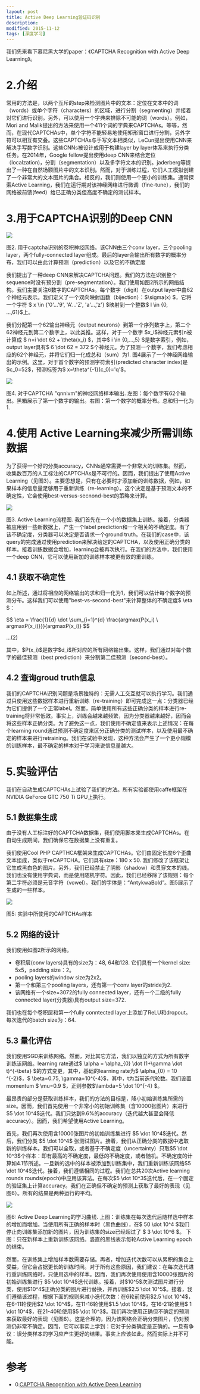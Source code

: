 ```yaml
---
layout: post
title: Active Deep Learning验证码识别
description: 
modified: 2015-11-12
tags: [深度学习]
---
```


我们先来看下慕尼黑大学的paper：《CAPTCHA Recognition with Active Deep Learning》。

# 2.介绍

常用的方法是，以两个互斥的step来检测图片中的文本：定位在文本中的词（words）或单个字符（characters）的区域，进行分割（segmenting）并接着对它们进行识别。另外，可以使用一个字典来排除不可能的词（words）。例如，Mori and Malik提出的方法来使用一个411个词的字典来CAPTCHAs。等等，然而，在现代CAPTCHAs中，单个字符不能轻易地使用矩形窗口进行分割，另外字符可以相互有交叠。这些CAPTCHAs与手写文本相类似，LeCun提出使用CNN来解决手写数字识别。这些CNNs被设计成用于构建layer by layer体系来执行分类任务。在2014年，Google fellow提出使用deep CNN来结合定位（localzation)，分割（segmentation）以及多字符文本的识别。jaderberg等提出了一种在自然场颢图片中的文本识别。然而，对于训练过程，它们人工模拟创建了一个非常大的文本图片的集合。相反的，我们则使用一个更小的训练集。通常探索Active Learning，我们在运行期对该神经网络进行微调（fine-tune），我们的网络被前馈(feed）给已正确分类但高度不确定的测试样本。

# 3.用于CAPTCHA识别的Deep CNN

<img src="http://pic.yupoo.com/wangdren23/GRpFgn5r/medish.jpg">

图2. 用于captcha识别的卷积神经网络。该CNN由三个conv layer，三个pooling layer，两个fully-connected layer组成。最后的layer会输出所有数字的概率分布，我们可以由此计算预测（prediction）以及它的不确定度

我们提出了一种deep CNN来解决CAPTCHA问题。我们的方法在识别整个sequence时没有预分割（pre-segmentation）。我们使用如图2所示的网络结构。我们主要关注6数字的CAPTCHAs。每个数字（digit）在output layer中由62个神经元表示。我们定义了一个双向映射函数（bijection）：\$\sigma(x) \$，它将一个字符 \$ x \in {'0'...'9', 'A'...'Z', 'a'...,'z'} \$映射到一个整数\$ l \in {0, ...,61}\$上。

我们分配第一个62输出神经元（output neurons）到第一个序列数字上，第二个62神经元到第二个数字上，以此类推。这样，对于一个数字 \$x_i\$神经元索引n被计算成 \$ n=i \dot 62 + \theta(x_i) \$，其中\$ i \in {0,...,5} \$是数字索引，例如，output layer具有\$ 6 \dot 62 = 372 \$个神经元。为了预测一个数字，我们考虑相应的62个神经元，并将它们归一化成总和（sum）为1. 图4展示了一个神经网络输出的示例。这里，对于首个数字的预测字符索引(predicted character index)是\$c_0=52\$，预测标签为\$ x=\theta^{-1}(c_0)='q'\$。

<img src="http://pic.yupoo.com/wangdren23/GRpVTAbj/medish.jpg">

图4. 对于CAPTCHA "qnnivm"的神经网络样本输出. 左图：每个数字有62个输出。黑箱展示了第一个数字的输出。右图：第一个数字的概率分布。总和归一化为1.

# 4.使用 Active Learning来减少所需训练数据

为了获得一个好的分类accuracy，CNNs通常需要一个非常大的训练集。然而，收集数百万的人工标注的CAPTCHAs是不可行的。因而，我们提出了使用Active Learning（见图3）。主要思想是，只有在必要时才添加新的训练数据，例如，如果样本的信息量足够用于重新训练（re-learning）。这个决定是基于预测文本的不确定性，它会使用best-versus-secnond-best的策略来计算。

<img src="http://pic.yupoo.com/wangdren23/GRpIrgS1/medish.jpg">

图3. Active Learning流程图. 我们首先在一个小的数据集上训练。接着，分类器被应用到一些新数据上，产生一个label prediction和一个相关的不确定度。有了该不确定度，分类器可以决定是否请求一个ground truth。在我们的case中，该query的完成通过使用prediction来解决给定的CAPTCHA，以及使用正确分类的样本。接着训练数据会增加，learning会被再次执行。在我们的方法中，我们使用一个deep CNN，它可以使用新加的训练样本被更有效的重训练。

## 4.1 获取不确定性

如上所述，通过将相应的网络输出的求和归一化为1，我们可以估计每个数字的预测分布。这样我们可以使用"best-vs-second-best"来计算整体的不确定度\$ \eta \$：

$$
\eta = \frac{1}{d} \dot \sum_{i=1}^{d} \frac{argmax{P(x_i) \ argmaxP(x_i)}}}{argmaxP(x_i)}
$$

...(2)

其中，\$P(x_i)\$是数字\$d_i\$所对应的所有网络输出集。这样，我们通过对每个数字的最佳预测（best prediction）来分割第二佳预测（second-best）。

## 4.2 查询groud truth信息

我们的CAPTCHA识别问题是场景独特的：无需人工交互就可以执行学习。我们通过只使用这些数据样本进行重新训练（re-training）即可完成这一点：分类器已经为它们提供了一个正常label。然而，简单使用所有这些正确分类的样本进行re-training将非常低效。事实上，训练会越来越频繁，因为分类器越来越好，因而会将这些样本正确分类。为了避免这一点，我们使用不确定值来表示上述情况：在每个learning round通过预测不确定度来区分正确分类的测试样本，以及使用最不确定的样本来进行retraining。我们在试验中发现，这种方法会产生了一个更小规模的训练样本，最不确定的样本对于学习来说信息量越大。

# 5.实验评估

我们在自动生成CAPTCHAs上试验了我们的方法。所有实验都使用caffe框架在NVIDIA GeForce GTC 750 Ti GPU上执行。

## 5.1 数据集生成

由于没有人工标注好的CAPTCHA数据集，我们使用脚本来生成CAPTCHAs。在自动生成期间，我们确保它在数据集上没有重复。

我们使用Cool PHP CAPTHCA框架来生成CAPTCHAs。它们由固定长度6个歪曲文本组成，类似于reCAPTCHA。它们具有size：180 x 50. 我们修改了该框架让它生成黑白色的图片。另外，我们已经禁止了阴影（shadow）和贯穿文本的线。我们也没有使用字典词，而是使用随机字符。因此，我们已经移除了该规则：每个第二字符必须是元音字符（vowel）。我们的字体是：“AntykwaBold”。图5展示了生成的一些样本。

<img src="http://pic.yupoo.com/wangdren23/GRpX4kD7/medish.jpg">

图5: 实验中所使用的CAPTCHAs样本

## 5.2 网络的设计

我们使用如图2所示的网络。

- 卷积层(conv layers)具有的size为：48, 64和128. 它们具有一个kernel size: 5x5，padding size：2。
- pooling layers的window size为2x2。
- 第一个和第三个pooling layers，还有第一个conv layer的stride为2. 
- 该网络有一个size=3072的fully connected layer，还有一个二级的fully connected layer(分类器)具有output size=372.

我们也在每个卷积层和第一个fully conntected layer上添加了ReLU和dropout。每次迭代的batch size为：64.

## 5.3 量化评估

我们使用SGD来训练网络。然而，对比其它方法，我们以独立的方式为所有数字训练该网络。learning rate通过\$ \alpha = \alpha_{0} \dot (1+\gamma \dot t)^{-\beta} \$的方式变更，其中，基础的learning rate为\$ \alpha_{0} = 10 ^{-2}\$，\$ \beta=0.75, \gamma=10^{-4}\$，其中，t为当前迭代轮数。我们设置momentum \$ \mu=0.9 \$，正则参数\$\lambda=5 \dot 10^{-4} \$。

最昂贵的部分是获取训练样本，我们的方法的目标是，降小初始训练集所需的size。因而，我们首先使用一个非常小的初始训练集（含10000张图片）来进行 \$5 \dot 10^4\$迭代。我们只达到9.6%的accuracy（迭代越大甚至会降低accuracy）。因而，我们希望使用Active Learning。

首先，我们再次使用含10000张图片的初始训练集进行 \$5 \dot 10^4\$迭代。然后，我们分类 \$5 \dot 10^4\$ 张测试图片。接着，我们从正确分类的数据中选取新的训练样本。我们可以全取，或者基于不确定度（uncertainty）只取\$5 \dot 10^3\$个样本：即有最高的不确定度，最低的不确定度，或者随机。不确定度的计算如4.1节所述。一旦新的选中的样本被添加到训练集中，我们重新训练该网络\$5 \dot 10^4\$迭代。接着，我们遵循相同的过程。我们在总共20次Active learning rounds rounds(epoch)中应用该算法。在每次\$5 \dot 10^3\$迭代后，在一个固定的验证集上计算accuracy。我们在正确但不确定的预测上获取了最好的表现（见图6）。所有的结果是两种运行的平均。

<img src="http://pic.yupoo.com/wangdren23/GSmwJs7b/medish.jpg">

图6: Active Deep Learning的学习曲线. 上图：训练集在每次迭代后随样选中样本的增加而增加。当使用所有正确的样本时（黑色曲线），在\$ 50 \dot 10^4 \$我们停止向训练集添加新的图片，因为训练集的size已经超过了 \$ 3 \dot 10^6 \$。 下图：只在新样本上重新训练该网络。竖直的黑线表示每轮Active Learning epoch的结束。

然而，在训练集上增加样本数需要存储。再者，增加迭代次数可以从累积的集合上受益，但它会占据更长的训练时间。对于所有这些原因，我们建议：在每次迭代进行重训练网络时，只使用选中的样本。因而，我们再次使用使用含10000张图片的初始训练集进行 \$5 \dot 10^4\$迭代训练。接着，对\$10^5\$次测试图片进行分类，使用\$10^4\$正确分类的图片进行替换，并再训练\$2.5 \dot 10^5\$。接着，我们遵循该过程，根据下面的规则来减小迭代次数：在6轮前使用\$2.5 \dot 10^4\$，在6-11轮使用\$2 \dot 10^4\$，在11-16轮使用\$1.5 \dot 10^4\$，在16-21轮使用\$ 1 \dot 10^4\$，在21-40轮使用\$5 \dot 10^3\$。我们再次使用正确但不确定的预测来获取最好的表现（见图6）。这是合理的，因为该网络会正确分类图片，仍对预测仍非常不确定。因而，它可以事实上学到：它对于分类确定是正确的。一旦有争议：误分类样本的学习应产生更好的结果。事实上应该如此，然而实际上并不可能。


# 参考

- 0.[CAPTCHA Recognition with Active Deep Learning](https://www.google.com.hk/url?sa=t&rct=j&q=&esrc=s&source=web&cd=1&cad=rja&uact=8&ved=0ahUKEwiYrqy28ZfXAhXFTrwKHc6fDT4QFggsMAA&url=%68%74%74%70%73%3a%2f%2f%76%69%73%69%6f%6e%2e%69%6e%2e%74%75%6d%2e%64%65%2f%5f%6d%65%64%69%61%2f%73%70%65%7a%69%61%6c%2f%62%69%62%2f%73%74%61%72%6b%2d%67%63%70%72%31%35%2e%70%64%66&usg=AOvVaw2F4P4WkfNXDLPgG4t9cOf1)
